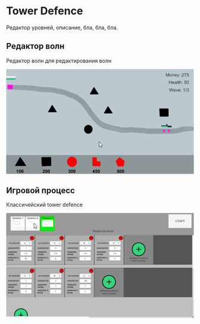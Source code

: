 # Tower Defence
Редактор уровней, описание, бла, бла, бла.

## Редактор волн

Редактор волн для редактирования волн

<img src="/TowerDefence(Unity)/pics/TD_1.gif" alt="game pic"/>

## Игровой процесс 

Классичейский tower defence 

<img src="/TowerDefence(Unity)/pics/TD_2.gif" alt="game pic"/>


